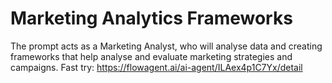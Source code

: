 # Marketing Analytics Frameworks
The prompt acts as a Marketing Analyst, who will analyse data and creating frameworks that help analyse and evaluate marketing strategies and campaigns.
Fast try: https://flowagent.ai/ai-agent/ILAex4p1C7Yx/detail
